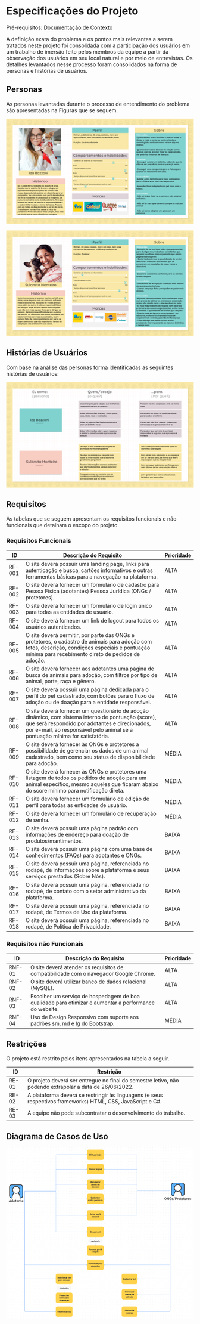 # Especificações do Projeto

Pré-requisitos: [Documentação de Contexto](https://github.com/ICEI-PUC-Minas-PMV-ADS/pmv-ads-2022-1-e2-proj-int-t3-adotar-pets.git)

A definição exata do problema e os pontos mais relevantes a serem tratados neste projeto foi consolidada com a participação dos usuários em um trabalho de imersão feito pelos membros da equipe a partir da observação dos usuários em seu local natural e por meio de entrevistas. Os detalhes levantados nesse processo foram consolidados na forma de personas e histórias de usuários.

## Personas

As personas levantadas durante o processo de entendimento do problema são apresentadas na Figuras que se seguem.

![Iza Bazzoni](img/Persona-Iza.png)

![Sulamita Monteiro](img/Persona-Sulamita.png)

## Histórias de Usuários

Com base na análise das personas forma identificadas as seguintes histórias de usuários:

![Histórias de Usuários](img/Historia-de-usuario.png)


## Requisitos

As tabelas que se seguem apresentam os requisitos funcionais e não funcionais que detalham o escopo do projeto.

### Requisitos Funcionais

| ID     | Descrição do Requisito                                                                                                                                                                                                                | Prioridade |
|--------|---------------------------------------------------------------------------------------------------------------------------------------------------------------------------------------------------------------------------------------|------------|
| RF-001 | O site deverá possuir uma landing page, links para autenticação e busca, cartões informativos e outras ferramentas básicas para a navegação na plataforma.                                                               | ALTA       | 
| RF-002 | O site deverá fornecer um formulário de cadastro para Pessoa Física (adotantes) Pessoa Jurídica (ONGs / protetores).                                                                                                                  | ALTA       |
| RF-003 | O site deverá fornecer um formulário de login único para todas as entidades de usuário.                                                                                                                                               | ALTA       |
| RF-004 | O site deverá fornecer um link de logout para todos os usuários autenticados.                                                                                                                                                         | ALTA       |
| RF-005 | O site deverá permitir, por parte das ONGs e protetores, o cadastro de animais para adoção com fotos, descrição, condições especiais e pontuação mínima para recebimento direto de pedidos de adoção.                                 | ALTA       |
| RF-006 | O site deverá fornecer aos adotantes uma página de busca de animais para adoção, com filtros por tipo de animal, porte, raça e gênero.                                                                                                | ALTA       |
| RF-007 | O site deverá possuir uma página dedicada para o perfil do pet cadastrado, com botões para o fluxo de adoção ou de doação para a entidade responsável.                                                                                | ALTA       |
| RF-008 | O site deverá fornecer um questionário de adoção dinâmico, com sistema interno de pontuação (score), que será respondido por adotantes e direcionados, por e-mail, ao responsável pelo animal se a pontuação mínima for satisfatória. | ALTA       |
| RF-009 | O site deverá fornecer às ONGs e protetores a possibilidade de gerenciar os dados de um animal cadastrado, bem como seu status de disponibilidade para adoção.                                                                        | MÉDIA      |
| RF-010 | O site deverá fornecer às ONGs e protetores uma listagem de todos os pedidos de adoção para um animal específico, mesmo aqueles que ficaram abaixo do score mínimo para notificação direta.                                           | MÉDIA      |
| RF-011 | O site deverá fornecer um formulário de edição de perfil para todas as entidades de usuário.                                                                                                                                          | MÉDIA      |
| RF-012 | O site deverá fornecer um formulário de recuperação de senha.                                                                                                                                                                         | MÉDIA      |
| RF-013 | O site deverá possuir uma página padrão com informações de endereço para doação de produtos/mantimentos.                                                                          | BAIXA      |
| RF-014 | O site deverá possuir uma página com uma base de conhecimentos (FAQs) para adotantes e ONGs.                                                                                                                                          | BAIXA      |
| RF-015 | O site deverá possuir uma página, referenciada no rodapé, de informações sobre a plataforma e seus serviços prestados (Sobre Nós).                                                                                                    | BAIXA      |
| RF-016 | O site deverá possuir uma página, referenciada no rodapé, de contato com o setor administrativo da plataforma.                                                                                                                        | BAIXA      |
| RF-017 | O site deverá possuir uma página, referenciada no rodapé, de Termos de Uso da plataforma.                                                                                                                                             | BAIXA      |
| RF-018 | O site deverá possuir uma página, referenciada no rodapé, de Política de Privacidade.                                                                                                                                                 | BAIXA      |


### Requisitos não Funcionais

| ID     | Descrição do Requisito                                                                                | Prioridade |
|--------|-------------------------------------------------------------------------------------------------------|------------|
| RNF-01 | O site deverá atender os requisitos de compatibilidade com o navegador Google Chrome.                 | ALTA       | 
| RNF-02 | O site deverá utilizar banco de dados relacional (MySQL).                                             | ALTA       | 
| RNF-03 | Escolher um serviço de hospedagem de boa qualidade para otimizar e aumentar a performance do website. | ALTA       |
| RNF-04 | Uso de Design Responsivo com suporte aos padrões sm, md e lg do Bootstrap.                            | MÉDIA      |

## Restrições

O projeto está restrito pelos itens apresentados na tabela a seguir.

| ID    | Restrição                                                                                                   |
|-------|-------------------------------------------------------------------------------------------------------------|
| RE-01 | O projeto deverá ser entregue no final do semestre letivo, não podendo extrapolar a data de 26/06/2022.     |
| RE-02 | A plataforma deverá se restringir às linguagens (e seus respectivos frameworks) HTML, CSS, JavaScript e C#. |
| RE-03 | A equipe não pode subcontratar o desenvolvimento do trabalho.                                               |

## Diagrama de Casos de Uso

![Diagrama de Casos de Uso](img/CasoDeUso.png)